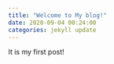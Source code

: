 ```yaml
---
title: "Welcome to My blog!"
date: 2020-09-04 00:24:00 
categories: jekyll update
---
```


It is my first post! 
